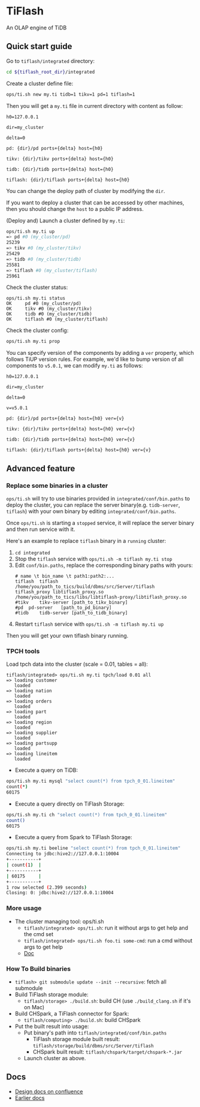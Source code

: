 # TiFlash
An OLAP engine of TiDB

## Quick start guide
Go to `tiflash/integrated` directory:
```sh
cd ${tiflash_root_dir}/integrated
```

Create a cluster define file:
```sh
ops/ti.sh new my.ti tidb=1 tikv=1 pd=1 tiflash=1
```

Then you will get a `my.ti` file in current directory with content as follow:
```
h0=127.0.0.1

dir=my_cluster

delta=0

pd: {dir}/pd ports+{delta} host={h0}

tikv: {dir}/tikv ports+{delta} host={h0}

tidb: {dir}/tidb ports+{delta} host={h0}

tiflash: {dir}/tiflash ports+{delta} host={h0}
```

You can change the deploy path of cluster by modifying the `dir`.

If you want to deploy a cluster that can be accessed by other machines, then you should change the `host` to a public IP address.

(Deploy and) Launch a cluster defined by `my.ti`:
```sh
ops/ti.sh my.ti up
=> pd #0 (my_cluster/pd)
25239
=> tikv #0 (my_cluster/tikv)
25429
=> tidb #0 (my_cluster/tidb)
25581
=> tiflash #0 (my_cluster/tiflash)
25961
```

Check the cluster status:
```
ops/ti.sh my.ti status
OK     pd #0 (my_cluster/pd)
OK     tikv #0 (my_cluster/tikv)
OK     tidb #0 (my_cluster/tidb)
OK     tiflash #0 (my_cluster/tiflash)
```

Check the cluster config:
```sh
ops/ti.sh my.ti prop
```

You can specify version of the components by adding a `ver` property, which follows TiUP version rules. For example, we'd like to bump version of all components to `v5.0.1`, we can modify `my.ti` as follows:
```
h0=127.0.0.1

dir=my_cluster

delta=0

v=v5.0.1

pd: {dir}/pd ports+{delta} host={h0} ver={v}

tikv: {dir}/tikv ports+{delta} host={h0} ver={v}

tidb: {dir}/tidb ports+{delta} host={h0} ver={v}

tiflash: {dir}/tiflash ports+{delta} host={h0} ver={v}

```

## Advanced feature

### Replace some binaries in a cluster

`ops/ti.sh` will try to use binaries provided in `integrated/conf/bin.paths` to deploy the cluster, you can replace the server binary(e.g. `tidb-server`, `tiflash`) with your own binary by editing `integrated/conf/bin.paths`.

Once `ops/ti.sh` is starting a `stopped` service, it will replace the server binary and then run service with it.

Here's an example to replace `tiflash` binary in a `running` cluster:

1. `cd integrated`
2. Stop the `tiflash` service with `ops/ti.sh -m tiflash my.ti stop`
3. Edit `conf/bin.paths`, replace the corresponding binary paths with yours:
   ```
   # name \t bin_name \t path1:path2:...
   tiflash	tiflash	/home/you/path_to_tics/build/dbms/src/Server/tiflash
   tiflash_proxy libtiflash_proxy.so /home/you/path_to_tics/libs/libtiflash-proxy/libtiflash_proxy.so
   #tikv	tikv-server	[path_to_tikv_binary]
   #pd	pd-server	[path_to_pd_binary]
   #tidb	tidb-server	[path_to_tidb_binary]
   ```
4. Restart `tiflash` service with `ops/ti.sh -m tiflash my.ti up`

Then you will get your own tiflash binary running.

### TPCH tools

Load tpch data into the cluster (scale = 0.01, tables = all):
```
tiflash/integrated> ops/ti.sh my.ti tpch/load 0.01 all
=> loading customer
   loaded
=> loading nation
   loaded
=> loading orders
   loaded
=> loading part
   loaded
=> loading region
   loaded
=> loading supplier
   loaded
=> loading partsupp
   loaded
=> loading lineitem
   loaded
```

* Execute a query on TiDB:
```sh
ops/ti.sh my.ti mysql "select count(*) from tpch_0_01.lineitem"
count(*)
60175
```

* Execute a query directly on TiFlash Storage:
```sh
ops/ti.sh my.ti ch "select count(*) from tpch_0_01.lineitem"
count()
60175
```

* Execute a query from Spark to TiFlash Storage:
```sh
ops/ti.sh my.ti beeline "select count(*) from tpch_0_01.lineitem"
Connecting to jdbc:hive2://127.0.0.1:10004
+-----------+
| count(1)  |
+-----------+
| 60175     |
+-----------+
1 row selected (2.399 seconds)
Closing: 0: jdbc:hive2://127.0.0.1:10004
```

### More usage
* The cluster managing tool: ops/ti.sh
    * `tiflash/integrated> ops/ti.sh`: run it without args to get help and the cmd set
    * `tiflash/integrated> ops/ti.sh foo.ti some-cmd`: run a cmd without args to get help
    * [Doc](./integrated/docs/ti.sh.md)

### How To Build binaries
* `tiflash> git submodule update --init --recursive`: fetch all submodule
* Build TiFlash storage module:
    * `tiflash/storage> ./build.sh`: build CH (use `./build_clang.sh` if it's on Mac)
* Build CHSpark, a TiFlash connector for Spark:
    * `tiflash/computing> ./build.sh`: build CHSpark
* Put the built result into usage:
    * Put binary's path into `tiflash/integrated/conf/bin.paths`
        * TiFlash storage module built result: `tiflash/storage/build/dbms/src/Server/tiflash`
        * CHSpark built result: `tiflash/chspark/target/chspark-*.jar`
    * Launch cluster as above.

## Docs
* [Design docs on confluence](https://internal.pingcap.net/confluence/pages/viewpage.action?pageId=14451924)
* [Earlier docs](./deprecated/docs)
